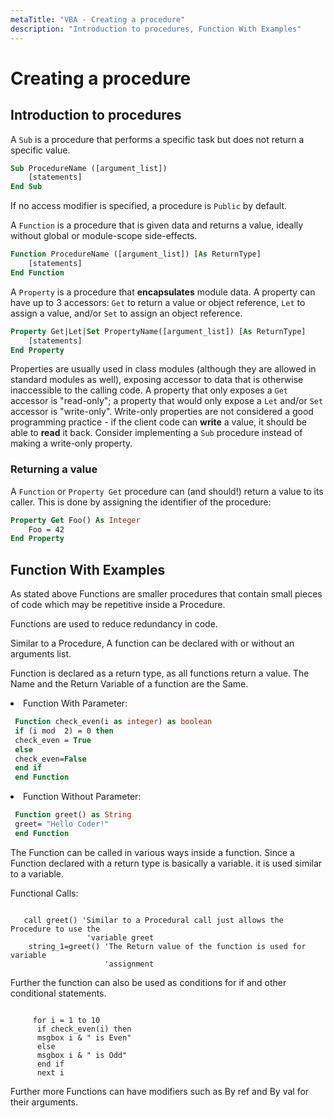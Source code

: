 ```yaml
---
metaTitle: "VBA - Creating a procedure"
description: "Introduction to procedures, Function With Examples"
---
```


# Creating a procedure




## Introduction to procedures


A `Sub` is a procedure that performs a specific task but does not return a specific value.

```vb
Sub ProcedureName ([argument_list])
    [statements]
End Sub

```

If no access modifier is specified, a procedure is `Public` by default.

A `Function` is a procedure that is given data and returns a value, ideally without global or module-scope side-effects.

```vb
Function ProcedureName ([argument_list]) [As ReturnType]
    [statements]
End Function

```

A `Property` is a procedure that **encapsulates** module data. A property can have up to 3 accessors: `Get` to return a value or object reference, `Let` to assign a value, and/or `Set` to assign an object reference.

```vb
Property Get|Let|Set PropertyName([argument_list]) [As ReturnType]
    [statements]
End Property

```

Properties are usually used in class modules (although they are allowed in standard modules as well), exposing accessor to data that is otherwise inaccessible to the calling code. A property that only exposes a `Get` accessor is "read-only"; a property that would only expose a `Let` and/or `Set` accessor is "write-only". Write-only properties are not considered a good programming practice - if the client code can **write** a value, it should be able to **read** it back. Consider implementing a `Sub` procedure instead of making a write-only property.

### Returning a value

A `Function` or `Property Get` procedure can (and should!) return a value to its caller. This is done by assigning the identifier of the procedure:

```vb
Property Get Foo() As Integer
    Foo = 42
End Property

```



## Function With Examples


As stated above Functions are smaller procedures that contain small pieces of code which may be repetitive inside a Procedure.

Functions are used to reduce redundancy in code.

Similar to a Procedure, A function can be declared with or without an arguments list.

Function is declared as a return type, as all functions return a value.
The Name and the Return Variable of a function are the Same.

<li>
Function With Parameter:

```vb
 Function check_even(i as integer) as boolean
 if (i mod  2) = 0 then
 check_even = True
 else
 check_even=False
 end if
 end Function

```


</li>
<li>
Function Without Parameter:

```vb
 Function greet() as String
 greet= "Hello Coder!"
 end Function

```


</li>

The Function can be called in various ways inside a function. Since a Function declared with a return type is basically a variable. it is used similar to a variable.

Functional Calls:

```

   call greet() 'Similar to a Procedural call just allows the Procedure to use the
                 'variable greet 
    string_1=greet() 'The Return value of the function is used for variable
                     'assignment

```

Further the function can also be used as conditions for if and other conditional statements.

```

     for i = 1 to 10
      if check_even(i) then
      msgbox i & " is Even"
      else
      msgbox i & " is Odd"
      end if
      next i

```

Further more Functions can have modifiers such as By ref and By val for their arguments.

